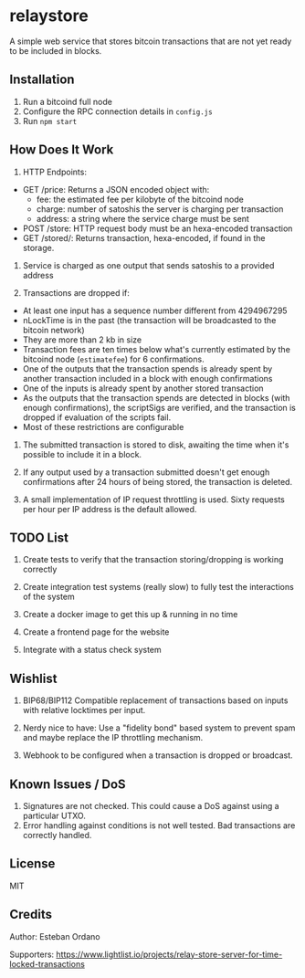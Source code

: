 # relaystore

A simple web service that stores bitcoin transactions that are not yet ready to
be included in blocks.

## Installation

1. Run a bitcoind full node
1. Configure the RPC connection details in `config.js`
1. Run `npm start`

## How Does It Work

1. HTTP Endpoints:
  * GET /price: Returns a JSON encoded object with:
    - fee: the estimated fee per kilobyte of the bitcoind node
    - charge: number of satoshis the server is charging per transaction
    - address: a string where the service charge must be sent
  * POST /store: HTTP request body must be an hexa-encoded transaction
  * GET /stored/<txhash>: Returns transaction, hexa-encoded, if found in the
    storage.

1. Service is charged as one output that sends satoshis to a provided address

1. Transactions are dropped if:
  * At least one input has a sequence number different from 4294967295
  * nLockTime is in the past (the transaction will be broadcasted to the
    bitcoin network)
  * They are more than 2 kb in size
  * Transaction fees are ten times below what's currently estimated by the
    bitcoind node (`estimatefee`) for 6 confirmations.
  * One of the outputs that the transaction spends is already spent by another
    transaction included in a block with enough confirmations
  * One of the inputs is already spent by another stored transaction
  * As the outputs that the transaction spends are detected in blocks (with
    enough confirmations), the scriptSigs are verified, and the transaction is
    dropped if evaluation of the scripts fail.
  * Most of these restrictions are configurable

1. The submitted transaction is stored to disk, awaiting the time when it's
  possible to include it in a block.

1. If any output used by a transaction submitted doesn't get enough
  confirmations after 24 hours of being stored, the transaction is deleted.

1. A small implementation of IP request throttling is used. Sixty requests per
  hour per IP address is the default allowed.

## TODO List

1. Create tests to verify that the transaction storing/dropping is working
  correctly

1. Create integration test systems (really slow) to fully test the interactions
  of the system

1. Create a docker image to get this up & running in no time

1. Create a frontend page for the website

1. Integrate with a status check system

## Wishlist

1. BIP68/BIP112 Compatible replacement of transactions based on inputs
  with relative locktimes per input.

1. Nerdy nice to have: Use a "fidelity bond" based system to prevent spam
  and maybe replace the IP throttling mechanism.

1. Webhook to be configured when a transaction is dropped or broadcast.

## Known Issues / DoS

1. Signatures are not checked. This could cause a DoS against using a
  particular UTXO.
1. Error handling against conditions is not well tested. Bad transactions are
  correctly handled.

## License

MIT

## Credits

Author: Esteban Ordano

Supporters: https://www.lightlist.io/projects/relay-store-server-for-time-locked-transactions


